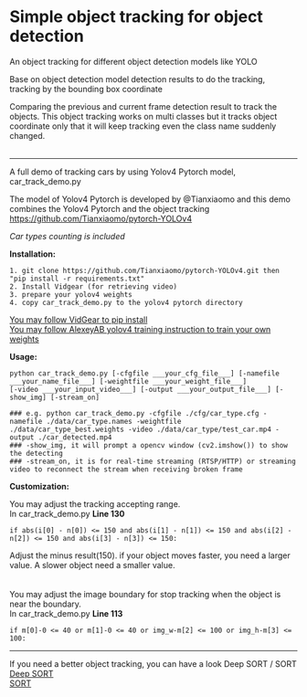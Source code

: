 # Simple object tracking for object detection
An object tracking for different object detection models like YOLO

Base on object detection model detection results to do the tracking, tracking by the bounding box coordinate

Comparing the previous and current frame detection result to track the objects.
This object tracking works on multi classes but it tracks object coordinate only that it will keep tracking even the class name suddenly changed.
<br/>
<br/>

----------------------------
A full demo of tracking cars by using Yolov4 Pytorch model, car_track_demo.py

The model of Yolov4 Pytorch is developed by @Tianxiaomo and this demo combines the Yolov4 Pytorch and the object tracking
https://github.com/Tianxiaomo/pytorch-YOLOv4

_Car types counting is included_

**Installation:**
```
1. git clone https://github.com/Tianxiaomo/pytorch-YOLOv4.git then "pip install -r requirements.txt"
2. Install Vidgear (for retrieving video)
3. prepare your yolov4 weights
4. copy car_track_demo.py to the yolov4 pytorch directory
```
[You may follow VidGear to pip install](https://abhitronix.github.io/vidgear/latest/installation/pip_install/)\
[You may follow AlexeyAB yolov4 training instruction to train your own weights](https://github.com/AlexeyAB/darknet)


**Usage:**
```
python car_track_demo.py [-cfgfile ___your_cfg_file___] [-namefile ___your_name_file___] [-weightfile ___your_weight_file___] 
[-video ___your_input_video___] [-output ___your_output_file___] [-show_img] [-stream_on]

### e.g. python car_track_demo.py -cfgfile ./cfg/car_type.cfg -namefile ./data/car_type.names -weightfile ./data/car_type_best.weights -video ./data/car_type/test_car.mp4 -output ./car_detected.mp4
### -show_img, it will prompt a opencv window (cv2.imshow()) to show the detecting 
### -stream_on, it is for real-time streaming (RTSP/HTTP) or streaming video to reconnect the stream when receiving broken frame
```

**Customization:**

You may adjust the tracking accepting range. <br/>
In car_track_demo.py **Line 130**
```
if abs(i[0] - n[0]) <= 150 and abs(i[1] - n[1]) <= 150 and abs(i[2] - n[2]) <= 150 and abs(i[3] - n[3]) <= 150: 
```
Adjust the minus result(150). if your object moves faster, you need a larger value. A slower object need a smaller value.
<br/>
<br/>
<br/>
You may adjust the image boundary for stop tracking when the object is near the boundary. <br/>
In car_track_demo.py **Line 113**
```
if m[0]-0 <= 40 or m[1]-0 <= 40 or img_w-m[2] <= 100 or img_h-m[3] <= 100:
```
----------------------------------------------
If you need a better object tracking, you can have a look Deep SORT / SORT \
[Deep SORT](https://github.com/nwojke/deep_sort)\
[SORT](https://github.com/abewley/sort)
